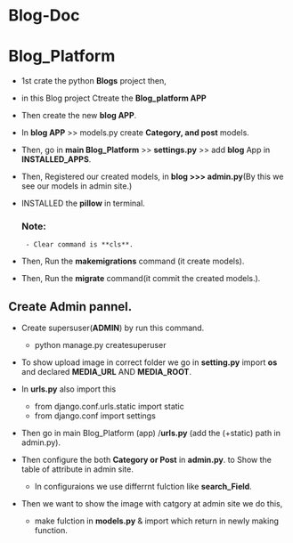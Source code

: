 # Blog-Doc

# Blog_Platform
- 1st crate the python **Blogs** project then,

- in this Blog project Ctreate the **Blog_platform APP**

- Then create the new **blog APP**.

- In **blog APP** >> models.py create **Category, and post** models.

- Then, go in **main Blog_Platform** >> **settings.py** >> add **blog** App in **INSTALLED_APPS**.

- Then, Registered our created models, in **blog >>> admin.py**(By this we see our models in admin site.)

- INSTALLED the **pillow** in terminal.

  ### Note:
       - Clear command is **cls**.

- Then, Run the **makemigrations** command (it create models).
 
- Then, Run the **migrate** command(it commit the created models.).

## Create Admin pannel.
- Create supersuser(**ADMIN**) by run this command.
   - python manage.py createsuperuser
- To show upload image in correct folder we go in **setting.py** import **os** and declared **MEDIA_URL** AND **MEDIA_ROOT**.

- In **urls.py** also import this 
    - from django.conf.urls.static import static
    - from django.conf import settings
- Then go in main Blog_Platform (app) /**urls.py** (add the  (+static) path in admin.py).

- Then configure the both **Category or Post** in **admin.py**. to Show the table of attribute in admin site.
    - In configuraions we use differrnt fulction like **search_Field**.
- Then we want to show the image with catgory at admin site we do this,
   - make fulction in **models.py** & import which return in newly making function.
